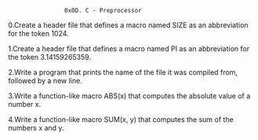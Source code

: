                    0x0D. C - Preprocessor

0.Create a header file that defines a macro named SIZE as an abbreviation for the token 1024.

1.Create a header file that defines a macro named PI as an abbreviation for the token 3.14159265359.

2.Write a program that prints the name of the file it was compiled from, followed by a new line.

3.Write a function-like macro ABS(x) that computes the absolute value of a number x.

4.Write a function-like macro SUM(x, y) that computes the sum of the numbers x and y.

